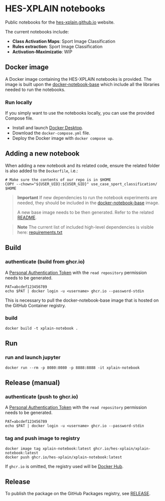 # HES-XPLAIN notebooks

Public notebooks for the [hes-xplain.github.io](https://hes-xplain.github.io/) website.

The current notebooks include:

* **Class Activation Maps**: Sport Image Classification
* **Rules extraction**: Sport Image Classification
* **Activation-Maximizatio**: WIP

## Docker image

A Docker image containing the HES-XPLAIN notebooks is provided.
The image is built upon the [docker-notebook-base](https://github.com/HES-XPLAIN/docker-notebook-base)
which include all the libraries needed to run the notebooks.

### Run locally

If you simply want to use the notebooks locally, you can use the provided Compose file.

* Install and launch [Docker Desktop](https://www.docker.com/).
* Download the `docker-compose.yml` file.
* Deploy the Docker image with `docker compose up`.

## Adding a new notebook

When adding a new notebook and its related code, ensure the related folder is
also added to the `Dockerfile`, i.e.:

```
# Make sure the contents of our repo is in $HOME
COPY --chown="${USER_UID}:${USER_GID}" use_case_sport_classification/ $HOME
```

> **Important**
> If new dependencies to run the notebook experiments are needed, they should be
> included in the [docker-notebook-base](https://github.com/HES-XPLAIN/docker-notebook-base) image.
>
> A new base image needs to be then generated. Refer to the related [README](https://github.com/HES-XPLAIN/docker-notebook-base/blob/main/README.md).

> **Note**
> The current list of included high-level dependencies is visible here: [requirements.txt](https://github.com/HES-XPLAIN/docker-notebook-base/blob/main/requirements.txt)

## Build

### authenticate (build from ghcr.io)

A [Personal Authentication Token](https://docs.github.com/en/authentication/keeping-your-account-and-data-secure/managing-your-personal-access-tokens)
with the `read repository` permission needs to be generated.

```shell
PAT=abcdef123456789
echo $PAT | docker login -u <username> ghcr.io --password-stdin
```

This is necessary to pull the docker-notebook-base image that is hosted on the GitHub Container registry.

### build

```
docker build -t xplain-notebook .
```

## Run

### run and launch jupyter

```
docker run --rm -p 8080:8080 -p 8888:8888 -it xplain-notebook
```

## Release (manual)

### authenticate (push to ghcr.io)

A [Personal Authentication Token](https://docs.github.com/en/authentication/keeping-your-account-and-data-secure/managing-your-personal-access-tokens)
with the `read repository` permission needs to be generated.

```shell
PAT=abcdef123456789
echo $PAT | docker login -u <username> ghcr.io --password-stdin
```

### tag and push image to registry

```shell
docker image tag xplain-notebook:latest ghcr.io/hes-xplain/xplain-notebook:latest
docker push ghcr.io/hes-xplain/xplain-notebook:latest
```

If `ghcr.io` is omitted, the registry used will be [Docker Hub](https://hub.docker.com/).

## Release

To publish the package on the GitHub Packages registry, see [RELEASE](RELEASE.md).
